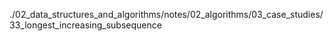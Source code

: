 ./02_data_structures_and_algorithms/notes/02_algorithms/03_case_studies/33_longest_increasing_subsequence
